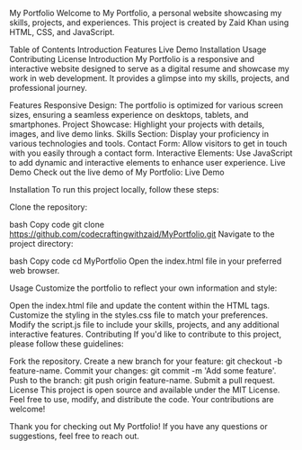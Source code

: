 My Portfolio
Welcome to My Portfolio, a personal website showcasing my skills, projects, and experiences. This project is created by Zaid Khan using HTML, CSS, and JavaScript.

Table of Contents
Introduction
Features
Live Demo
Installation
Usage
Contributing
License
Introduction
My Portfolio is a responsive and interactive website designed to serve as a digital resume and showcase my work in web development. It provides a glimpse into my skills, projects, and professional journey.

Features
Responsive Design: The portfolio is optimized for various screen sizes, ensuring a seamless experience on desktops, tablets, and smartphones.
Project Showcase: Highlight your projects with details, images, and live demo links.
Skills Section: Display your proficiency in various technologies and tools.
Contact Form: Allow visitors to get in touch with you easily through a contact form.
Interactive Elements: Use JavaScript to add dynamic and interactive elements to enhance user experience.
Live Demo
Check out the live demo of My Portfolio: Live Demo

Installation
To run this project locally, follow these steps:

Clone the repository:

bash
Copy code
git clone https://github.com/codecraftingwithzaid/MyPortfolio.git
Navigate to the project directory:

bash
Copy code
cd MyPortfolio
Open the index.html file in your preferred web browser.

Usage
Customize the portfolio to reflect your own information and style:

Open the index.html file and update the content within the HTML tags.
Customize the styling in the styles.css file to match your preferences.
Modify the script.js file to include your skills, projects, and any additional interactive features.
Contributing
If you'd like to contribute to this project, please follow these guidelines:

Fork the repository.
Create a new branch for your feature: git checkout -b feature-name.
Commit your changes: git commit -m 'Add some feature'.
Push to the branch: git push origin feature-name.
Submit a pull request.
License
This project is open source and available under the MIT License. Feel free to use, modify, and distribute the code. Your contributions are welcome!

Thank you for checking out My Portfolio! If you have any questions or suggestions, feel free to reach out.
